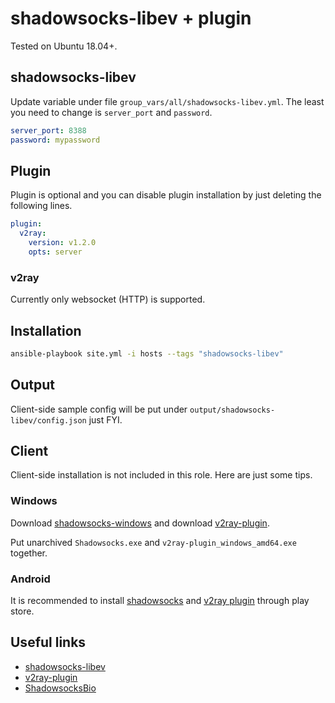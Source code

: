 # shadowsocks-libev + plugin

Tested on Ubuntu 18.04+.

## shadowsocks-libev

Update variable under file `group_vars/all/shadowsocks-libev.yml`. The least you need to change is `server_port` and `password`.

```yml
server_port: 8388
password: mypassword
```

## Plugin

Plugin is optional and you can disable plugin installation by just deleting the following lines.

```yml
plugin:
  v2ray:
    version: v1.2.0
    opts: server
```

### v2ray

Currently only websocket (HTTP) is supported.

## Installation

```bash
ansible-playbook site.yml -i hosts --tags "shadowsocks-libev"
```

## Output

Client-side sample config will be put under `output/shadowsocks-libev/config.json` just FYI.

## Client

Client-side installation is not included in this role. Here are just some tips.

### Windows

Download [shadowsocks-windows](https://github.com/shadowsocks/shadowsocks-windows/releases) and download [v2ray-plugin](https://github.com/shadowsocks/v2ray-plugin/releases).

Put unarchived `Shadowsocks.exe` and `v2ray-plugin_windows_amd64.exe` together.

### Android

It is recommended to install [shadowsocks](https://play.google.com/store/apps/details?id=com.github.shadowsocks) and [v2ray plugin](https://play.google.com/store/apps/details?id=com.github.shadowsocks.plugin.v2ray) through play store.

## Useful links

* [shadowsocks-libev](https://github.com/shadowsocks/shadowsocks-libev)
* [v2ray-plugin](https://github.com/shadowsocks/v2ray-plugin)
* [ShadowsocksBio](https://github.com/JadaGates/ShadowsocksBio)
